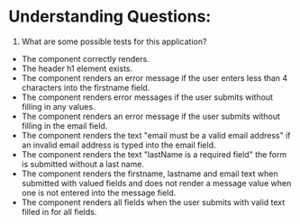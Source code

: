 # Understanding Questions:
1. What are some possible tests for this application?
* The component correctly renders.
* The header h1 element exists.
* The component renders an error message if the user enters less than 4 characters into the firstname field.
* The component renders error messages if the user submits without filling in any values.
* The component renders an error message if the user submits without filling in the email field.
* The component renders the text "email must be a valid email address" if an invalid email address is typed into the email field.
* The component renders the text "lastName is a required field" the form is submitted without a last name.
* The component renders the firstname, lastname and email text when submitted with valued fields and does not render a message value when one is not entered into the message field.
* The component renders all fields when the user submits with valid text filled in for all fields.